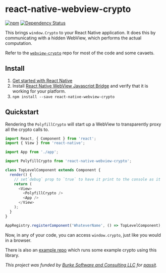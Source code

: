 # react-native-webview-crypto

[![npm](https://img.shields.io/npm/v/react-native-webview-crypto.svg?maxAge=2592000?style=flat-square)](https://www.npmjs.com/package/react-native-webview-crypto)
[![Dependency Status](https://dependencyci.com/github/saulshanabrook/react-native-webview-crypto/badge)](https://dependencyci.com/github/saulshanabrook/react-native-webview-crypto)

This brings `window.Crypto` to your React Native application. It does this
by communicating with a hidden WebView, which performs the actual
computation.

Refer to the [`webview-crypto`](https://github.com/saulshanabrook/webview-crypto)
repo for most of the code and some cavaets.


## Install

1. [Get started with React Native](https://facebook.github.io/react-native/docs/getting-started.html)
2. Install [React Native WebView Javascript Bridge](https://github.com/alinz/react-native-webview-bridge)
   and verify that it is working for your platform.
3. `npm install --save react-native-webview-crypto`


## Quickstart

Rendering the `PolyfillCrypto` will start up a WebView to transparently proxy
all the crypto calls to.

```javascript
import React, { Component } from 'react';
import { View } from 'react-native';

import App from './app';

import PolyfillCrypto from 'react-native-webview-crypto';

class TopLevelComponent extends Component {
  render() {
    // set`debug` prop to `true` to have it print to the console as it runs
    return (
      <View>
        <PolyfillCrypto />
        <App />
      </View>
    );
  }
}

AppRegistry.registerComponent('WhateverName', () => TopLevelComponent);
```

Now, in any of your code, you can access `window.crypto`, just like you would
in a browser.

There is also an [example repo](https://github.com/saulshanabrook/react-native-webview-crypto-example)
which runs some example crypto using this library.

*This project was funded by [Burke Software and Consulting LLC](http://burkesoftware.com/) for [passit](http://passit.io/).*

